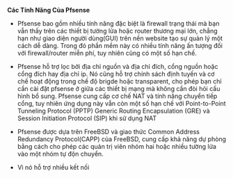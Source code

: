 **Các Tính Năng Của Pfsense**

* Pfsense bao gồm nhiều tính năng đặc biệt là firewall trạng thái mà bạn vẫn thấy trên các thiết bị tường lửa hoặc router thương mại lớn, chẳng hạn như giao diện người dùng(GUI) trên nền website tạo sự quản lý một cách dễ dàng. Trong đó phần mềm này có nhiều tính năng ấn tượng đối với firewall/router miễn phí, tuy nhiên cũng có một số hạn chế.

* Pfsense hỗ trợ lọc bởi địa chỉ nguồn và địa chỉ đích, cổng nguồn hoặc cổng đích hay địa chỉ ip. Nó cũng hỗ trợ chính sách định tuyến và cơ chế hoạt động trong chế độ brigde hoặc transparent, cho phép bạn chỉ cần cài đặt pfsense ở giữa các thiết bị mạng mà không cần đòi hỏi cấu hình bổ sung. Pfsense cung cấp cơ chế NAT và tính năng chuyển tiếp cổng, tuy nhiên ứng dụng này vẫn còn một số hạn chế với Point-to-Point Tunneling Protocol (PPTP) Generic Routing Encapsulation (GRE) và Session Initiation Protocol (SIP) khi sử dụng NAT

* Pfsense được dựa trên FreeBSD và giao thức Common Address Redundancy Protocol(CAPP) của FreeBSD, cung cấp khả năng dự phòng bằng cách cho phép các quản trị viên nhóm hai hoặc nhiều tường lửa vào một nhóm tự độn chuyển.

* Vì nó hỗ trợ nhiều kết nối 
